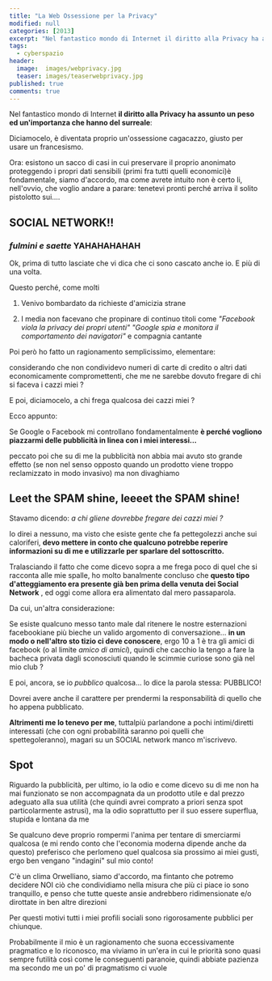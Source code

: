 ```yaml
---
title: "La Web Ossessione per la Privacy"
modified: null
categories: [2013]
excerpt: "Nel fantastico mondo di Internet il diritto alla Privacy ha assunto un peso ed un'importanza che hanno del surreale**: ..."
tags:
  - cyberspazio
header:  
  image:  images/webprivacy.jpg
  teaser: images/teaserwebprivacy.jpg
published: true
comments: true
---
```


Nel fantastico mondo di Internet **il diritto alla Privacy ha assunto un peso ed un'importanza che hanno del surreale**: 

Diciamocelo, è diventata proprio un'ossessione cagacazzo, giusto per usare un francesismo.

Ora: esistono un sacco di casi in cui preservare il proprio anonimato proteggendo i propri dati sensibili (primi fra tutti quelli economici)è fondamentale, siamo d'accordo, ma come avrete intuito non è certo li, nell'ovvio, che voglio andare a parare: tenetevi pronti perché arriva il solito pistolotto sui....

## SOCIAL NETWORK!! 

### *fulmini e saette* YAHAHAHAHAH

Ok, prima di tutto lasciate che vi dica che ci sono cascato anche io. E più di una volta. 

Questo perché, come molti

1. Venivo bombardato da richieste d'amicizia strane

2. I media non facevano che propinare di continuo titoli come _"Facebook viola la privacy dei propri utenti" "Google spia e monitora il comportamento dei navigatori"_ e compagnia cantante

Poi però ho fatto un ragionamento semplicissimo, elementare:

considerando che non condividevo numeri di carte di credito o altri dati economicamente compromettenti, che me ne sarebbe dovuto fregare di chi si faceva i cazzi miei ? 

E poi, diciamocelo, a chi frega qualcosa dei cazzi miei ?

Ecco appunto: 

Se Google o Facebook mi controllano fondamentalmente **è perché vogliono piazzarmi delle pubblicità in linea con i miei interessi...**

peccato poi che su di me la pubblicità non abbia mai avuto sto grande effetto (se non nel senso opposto quando un prodotto viene troppo reclamizzato in modo invasivo) ma non divaghiamo

## Leet the SPAM shine, leeeet the SPAM shine!

Stavamo dicendo: _a chi gliene dovrebbe fregare dei cazzi miei ?_ 

Io direi a nessuno, ma visto che esiste gente che fa pettegolezzi anche sui caloriferi, **devo mettere in conto che qualcuno potrebbe reperire informazioni su di me e utilizzarle per sparlare del sottoscritto.**

Tralasciando il fatto che come dicevo sopra a me frega poco di quel che si racconta alle mie spalle, ho molto banalmente concluso che **questo tipo d'atteggiamento era presente già ben prima della venuta dei Social Network** , ed oggi come allora era alimentato dal mero passaparola. 

Da cui, un'altra considerazione: 

Se esiste qualcuno messo tanto male dal ritenere le nostre esternazioni facebookiane più bieche un valido argomento di conversazione... **in un modo o nell'altro sto tizio ci deve conoscere**, ergo 10 a 1 è tra gli amici di facebook (o al limite _amico di amici_), quindi che cacchio la tengo a fare la bacheca privata dagli sconosciuti quando le scimmie curiose sono già nel mio club ?

E poi, ancora, se io _pubblico_ qualcosa... lo dice la parola stessa: PUBBLICO!

Dovrei avere anche il carattere per prendermi la responsabilità di quello che ho appena pubblicato.

**Altrimenti me lo tenevo per me**, tuttalpiù parlandone a pochi intimi/diretti interessati (che con ogni probabilità saranno poi quelli che spettegoleranno), magari su un SOCIAL network manco m'iscrivevo.

## Spot

Riguardo la pubblicità, per ultimo, io la odio e come dicevo su di me non ha mai funzionato se non accompagnata da un prodotto utile e dal prezzo adeguato alla sua utilità (che quindi avrei comprato a priori senza spot particolarmente astrusi), ma la odio soprattutto per il suo essere superflua, stupida e lontana da me

Se qualcuno deve proprio rompermi l'anima per tentare di smerciarmi qualcosa (e mi rendo conto che l'economia moderna dipende anche da questo) preferisco che perlomeno quel qualcosa sia prossimo ai miei gusti, ergo ben vengano "indagini" sul mio conto!

C'è un clima Orwelliano, siamo d'accordo, ma fintanto che potremo decidere NOI ciò che condividiamo nella misura che più ci piace io sono tranquillo, e penso che tutte queste ansie andrebbero ridimensionate e/o dirottate in ben altre direzioni 

Per questi motivi tutti i miei profili sociali sono rigorosamente pubblici per chiunque.

Probabilmente il mio è un ragionamento che suona eccessivamente pragmatico e lo riconosco, ma viviamo in un'era in cui le priorità sono quasi sempre futilità così come le conseguenti paranoie, quindi abbiate pazienza ma secondo me un po' di pragmatismo ci vuole